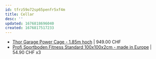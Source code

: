```yaml
---
id: tfrz59o72sp65penfr5xf4m
title: Cellar
desc: ''
updated: 1676818696040
created: 1676817517233
---
```


- [Thor Garage Power Cage - 1.85m hoch](https://www.strengthshop.ch/garage-cage-1-85m-hoch-strengthshop.html) | 949.00 CHF
- [Profi Sportboden Fitness Standard 100x100x2cm - made in Europe](https://www.strengthshop.ch/sportboden-gym-flooring-fitness-20mm.html) | 54.90 CHF x3